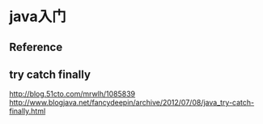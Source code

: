 # java入门

## Reference

## try catch finally

<http://blog.51cto.com/mrwlh/1085839>
<http://www.blogjava.net/fancydeepin/archive/2012/07/08/java_try-catch-finally.html>